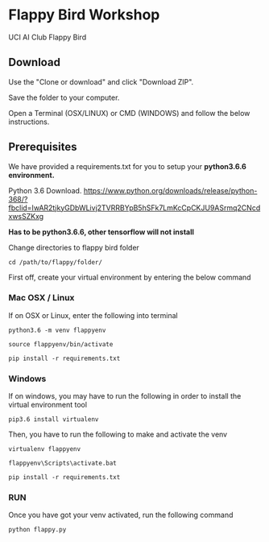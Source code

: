 # Flappy Bird Workshop
UCI AI Club Flappy Bird  

## Download

Use the "Clone or download" and click "Download ZIP".

Save the folder to your computer.

Open a Terminal (OSX/LINUX) or CMD (WINDOWS) and follow the below instructions.

## Prerequisites

We have provided a requirements.txt for you to setup your **python3.6.6 environment.**

Python 3.6 Download.
https://www.python.org/downloads/release/python-368/?fbclid=IwAR2tjkyGDbWLivj2TVRRBYpB5hSFk7LmKcCpCKJU9ASrmq2CNcdxwsSZKxg

**Has to be python3.6.6, other tensorflow will not install**

Change directories to flappy bird folder
```
cd /path/to/flappy/folder/
```

First off, create your virtual environment by entering the below command

### Mac OSX / Linux

If on OSX or Linux, enter the following into terminal
```
python3.6 -m venv flappyenv

source flappyenv/bin/activate

pip install -r requirements.txt
```

### Windows

If on windows, you may have to run the following in order to install the virtual environment tool

```
pip3.6 install virtualenv
```

Then, you have to run the following to make and activate the venv
```
virtualenv flappyenv

flappyenv\Scripts\activate.bat

pip install -r requirements.txt

```
### RUN

Once you have got your venv activated, run the following command

```
python flappy.py
```


